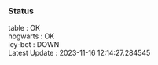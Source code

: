 ### Status


table : OK  
hogwarts : OK  
icy-bot : DOWN  
Latest Update : 2023-11-16 12:14:27.284545
